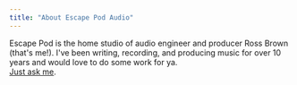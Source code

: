 ```yaml
---
title: "About Escape Pod Audio"
---
```


Escape Pod is the home studio of audio engineer and producer Ross Brown (that's me!). I've been writing, recording, and producing music for over 10 years and would love to do some work for ya.  
<a href="mailto:albatrocity@gmail.com">Just ask me</a>.
